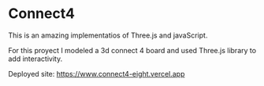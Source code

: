 # Connect4

This is an amazing implementatios of Three.js and javaScript.

For this proyect I modeled a 3d connect 4 board and used Three.js library to add interactivity.

Deployed site: https://www.connect4-eight.vercel.app
